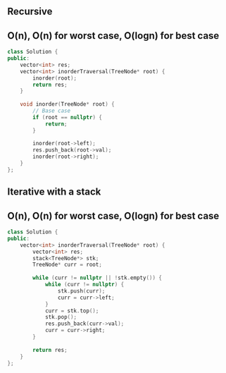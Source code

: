 ## Recursive
## O(n), O(n) for worst case, O(logn) for best case
```c++
class Solution {
public:
    vector<int> res;
    vector<int> inorderTraversal(TreeNode* root) {
        inorder(root);
        return res;
    }
    
    void inorder(TreeNode* root) {
        // Base case
        if (root == nullptr) {
            return;
        }
        
        inorder(root->left);
        res.push_back(root->val);
        inorder(root->right);
    }
};
```

## Iterative with a stack
## O(n), O(n) for worst case, O(logn) for best case
```c++
class Solution {
public:
    vector<int> inorderTraversal(TreeNode* root) {
        vector<int> res;
        stack<TreeNode*> stk;
        TreeNode* curr = root;
        
        while (curr != nullptr || !stk.empty()) {
            while (curr != nullptr) {
                stk.push(curr);
                curr = curr->left;
            }
            curr = stk.top();
            stk.pop();
            res.push_back(curr->val);
            curr = curr->right;
        }
        
        return res;
    }
};
```
